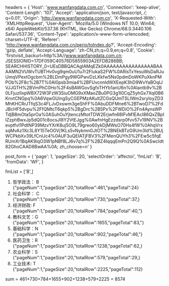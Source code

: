 headers = {
	'Host': 'www.wanfangdata.com.cn',
	'Connection': 'keep-alive',
	'Content-Length': '107',
	'Accept': 'application/json, text/javascript, */*; q=0.01',
	'Origin': 'http://www.wanfangdata.com.cn',
	'X-Requested-With': 'XMLHttpRequest',
	'User-Agent': 'Mozilla/5.0 (Windows NT 10.0; Win64; x64) AppleWebKit/537.36 (KHTML, like Gecko) Chrome/68.0.3440.106 Safari/537.36',
	'Content-Type': 'application/x-www-form-urlencoded; charset=UTF-8',
	'Referer': 'http://www.wanfangdata.com.cn/perio/toIndex.do?',
	'Accept-Encoding': 'gzip, deflate',
	'Accept-Language': 'zh-CN,zh;q=0.9,en;q=0.8',
	'Cookie': 'firstvisit_backurl=http%3A//www.wanfangdata.com.cn; JSESSIONID=17DF059C40576D5855903A2EFDB286BB; SEARCHHISTORY_0=UEsDBBQACAgIAMqEZk0AAAAAAAAAAAAAAAABAAAAMN2VUWvTUBTHv0vg9qm0uU1u7r2FIukaS2FW%0ARisTxYesuWsDaRJuUmqVPextOgcbm%2BLDmPgy9WGPwvDzLKkfw5Ns0pdmDoWKPuXknPMPOb%2F8c%2B7T%0Al0psb3mia4%2BFUvcnnldWXEepK3hD9WvYaBOqlJVJJGTH%2BVmPhC0Ho%2F4sBAWGovSgfxTHYb1anU6n%0Alantb9v%2B0LFjuzIIxpWBX72W3FzW3SiuOMG9xXMaoZBu0PG3g1I0CqZ5yhGx7Xql0B6KnvtCNGpq%0A6VqwGUingSyCGEPMzAKuItZCGsQUmTSLIWm2sryloyZD3MhKHCRrJTfqS3c4FLJvDxswm3geShFF%0AbuDDFMne6%2BTwoD7%2FdJBcHF5dvpu%2FfQMtcT6qkp5%2BgDrc%2B5Px%2FWDiO%2Fn4AynsWPTdjB8mOta5prOa%0ASuhOuYjtenczMtotTDW2Erjwfn68IFvM1EAcI86QxZBpIIZzphBwxJp5dQ01c8ocsJI8Y2VtEJgg%0AwfnHgEzzdsrp0fvv57v19NV%2BevptfvI1PdtNP39MzvYXrK8uj5O9L79greo60ykDjMWsO70Hs4fW%0AhqVrxsqMvAz1Xc3L8Y15TeOOVj1KLs5vNykmnGJtOT%2BNEkBTzG9Um3ld%2BUjWCPkbXv39LfCnIJc4%0AUF3uQEIATjFBV3%2FMenQUYh3%2FEw5c5fqERUmXr1BqAK9iqO3W1pNBf8LJ6v7q%2F%2BZ4IqqqEmPn2Q9Q%0ASwcIdt82GhoCAAD8BwAA%0A; zh_choose=n'
}

post_form = {
	'page': 1,
	'pageSize': 20,
	'selectOrder': 'affectoi',
	'fmList': 'B',
	'fromData': 'WF',
}

fmList = ['B',]

1. 哲学政法： B
{"pageNum":1,"pageSize":20,"totalRow":461,"pageTotal":24}
2. 社会科学： C
{"pageNum":1,"pageSize":20,"totalRow":730,"pageTotal":37,}
3. 经济财政: F
{"pageNum":1,"pageSize":20,"totalRow":784,"pageTotal":40,"}
4. 教科文艺：G
{"pageNum":1,"pageSize":20,"totalRow":1655,"pageTotal":83,"}
5. 基础科学：N
{"pageNum":1,"pageSize":20,"totalRow":902,"pageTotal":46,"}
6. 医药卫生：R
{"pageNum":1,"pageSize":20,"totalRow":1238,"pageTotal":62,}
7. 农业科学：S
{"pageNum":1,"pageSize":20,"totalRow":579,"pageTotal":29,}
8. 工业技术: T
{"pageNum":1,"pageSize":20,"totalRow":2225,"pageTotal":112}

sum = 461+730+784+1655+902+1238+579+2225 = 8574

